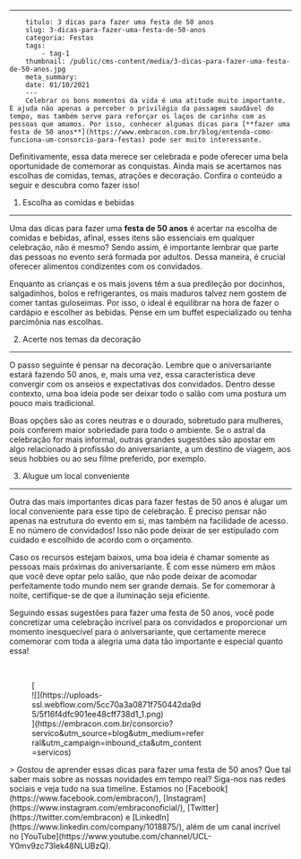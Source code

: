 ---
        titulo: 3 dicas para fazer uma festa de 50 anos
        slug: 3-dicas-para-fazer-uma-festa-de-50-anos
        categoria: Festas
        tags:
            - tag-1
        thumbnail: /public/cms-content/media/3-dicas-para-fazer-uma-festa-de-50-anos.jpg
        meta_summary: 
        date: 01/10/2021
        ---
        Celebrar os bons momentos da vida é uma atitude muito importante. E ajuda não apenas a perceber o privilégio da passagem saudável do tempo, mas também serve para reforçar os laços de carinho com as pessoas que amamos. Por isso, conhecer algumas dicas para [**fazer uma festa de 50 anos**](https://www.embracon.com.br/blog/entenda-como-funciona-um-consorcio-para-festas) pode ser muito interessante.

Definitivamente, essa data merece ser celebrada e pode oferecer uma bela oportunidade de comemorar as conquistas. Ainda mais se acertamos nas escolhas de comidas, temas, atrações e decoração. Confira o conteúdo a seguir e descubra como fazer isso!

1. Escolha as comidas e bebidas
-------------------------------

Uma das dicas para fazer uma **festa de 50 anos** é acertar na escolha de comidas e bebidas, afinal, esses itens são essenciais em qualquer celebração, não é mesmo? Sendo assim, é importante lembrar que parte das pessoas no evento será formada por adultos. Dessa maneira, é crucial oferecer alimentos condizentes com os convidados.

Enquanto as crianças e os mais jovens têm a sua predileção por docinhos, salgadinhos, bolos e refrigerantes, os mais maduros talvez nem gostem de comer tantas guloseimas. Por isso, o ideal é equilibrar na hora de fazer o cardápio e escolher as bebidas. Pense em um buffet especializado ou tenha parcimônia nas escolhas.

2. Acerte nos temas da decoração
--------------------------------

O passo seguinte é pensar na decoração. Lembre que o aniversariante estará fazendo 50 anos, e, mais uma vez, essa característica deve convergir com os anseios e expectativas dos convidados. Dentro desse contexto, uma boa ideia pode ser deixar todo o salão com uma postura um pouco mais tradicional.

Boas opções são as cores neutras e o dourado, sobretudo para mulheres, pois conferem maior sobriedade para todo o ambiente. Se o astral da celebração for mais informal, outras grandes sugestões são apostar em algo relacionado à profissão do aniversariante, a um destino de viagem, aos seus hobbies ou ao seu filme preferido, por exemplo.

3. Alugue um local conveniente
------------------------------

Outra das mais importantes dicas para fazer festas de 50 anos é alugar um local conveniente para esse tipo de celebração. É preciso pensar não apenas na estrutura do evento em si, mas também na facilidade de acesso. E no número de convidados! Isso não pode deixar de ser estipulado com cuidado e escolhido de acordo com o orçamento.

Caso os recursos estejam baixos, uma boa ideia é chamar somente as pessoas mais próximas do aniversariante. É com esse número em mãos que você deve optar pelo salão, que não pode deixar de acomodar perfeitamente todo mundo nem ser grande demais. Se for comemorar à noite, certifique-se de que a iluminação seja eficiente.

Seguindo essas sugestões para fazer uma festa de 50 anos, você pode concretizar uma celebração incrível para os convidados e proporcionar um momento inesquecível para o aniversariante, que certamente merece comemorar com toda a alegria uma data tão importante e especial quanto essa!

‍

<figure class="w-richtext-figure-type-image w-richtext-align-center" style="max-width:310px">[<div>![](https://uploads-ssl.webflow.com/5cc70a3a0871f750442da9d5/5f16f4dfc901ee48cff738d1_1.png)</div>](https://embracon.com.br/consorcio?servico&utm_source=blog&utm_medium=referral&utm_campaign=inbound_cta&utm_content=servicos)</figure>> Gostou de aprender essas dicas para fazer uma festa de 50 anos? Que tal saber mais sobre as nossas novidades em tempo real? Siga-nos nas redes sociais e veja tudo na sua timeline. Estamos no [Facebook](https://www.facebook.com/embracon/), [Instagram](https://www.instagram.com/embraconoficial/), [Twitter](https://twitter.com/embracon) e [LinkedIn](https://www.linkedin.com/company/1018875/), além de um canal incrível no [YouTube](https://www.youtube.com/channel/UCL-Y0mv9zc73Iek48NLUBzQ).

‍
        